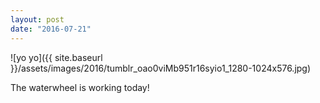 ```yaml
---
layout: post
date: "2016-07-21"
---
```


![yo yo]({{ site.baseurl }}/assets/images/2016/tumblr_oao0viMb951r16syio1_1280-1024x576.jpg)

The waterwheel is working today!
